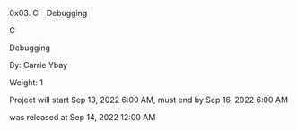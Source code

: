 0x03. C - Debugging

C

Debugging

 By: Carrie Ybay

 Weight: 1

 Project will start Sep 13, 2022 6:00 AM, must end by Sep 16, 2022 6:00 AM

 was released at Sep 14, 2022 12:00 AM

 
